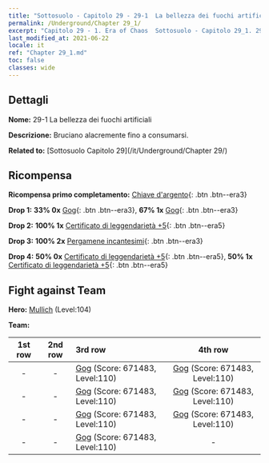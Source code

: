 ```yaml
---
title: "Sottosuolo - Capitolo 29 - 29-1  La bellezza dei fuochi artificiali"
permalink: /Underground/Chapter 29_1/
excerpt: "Capitolo 29 - 1. Era of Chaos  Sottosuolo - Capitolo 29_1. 29-1  La bellezza dei fuochi artificiali"
last_modified_at: 2021-06-22
locale: it
ref: "Chapter 29_1.md"
toc: false
classes: wide
---
```


## Dettagli

 **Nome:** 29-1  La bellezza dei fuochi artificiali

 **Descrizione:**       Bruciano alacremente fino a consumarsi.

 **Related to:** [Sottosuolo Capitolo 29](/it/Underground/Chapter 29/)

## Ricompensa

 **Ricompensa primo completamento:** [Chiave d'argento](/ItemsIT/con_693/){: .btn .btn--era3}

 **Drop 1:** **33% 0x** [Gog](/ItemsIT/unt_227/){: .btn .btn--era3}, **67% 1x** [Gog](/ItemsIT/unt_227/){: .btn .btn--era3}

 **Drop 2:** **100% 1x** [Certificato di leggendarietà +5](/ItemsIT/mat_102/){: .btn .btn--era5}

 **Drop 3:** **100% 2x** [Pergamene incantesimi](/ItemsIT/con_694/){: .btn .btn--era3}

 **Drop 4:** **50% 0x** [Certificato di leggendarietà +5](/ItemsIT/mat_102/){: .btn .btn--era5}, **50% 1x** [Certificato di leggendarietà +5](/ItemsIT/mat_102/){: .btn .btn--era5}


## Fight against Team
 **Hero:** [Mullich](/it/heroes/Mullich/) (Level:104)

 **Team:**


  | 1st row | 2nd row | 3rd row | 4th row |
  |:----:|:----:|:----|:----:|
  | - | - | [Gog](/it/units/Gog/) (Score: 671483, Level:110)  | [Gog](/it/units/Gog/) (Score: 671483, Level:110)  |
  | - | - | [Gog](/it/units/Gog/) (Score: 671483, Level:110)  | [Gog](/it/units/Gog/) (Score: 671483, Level:110)  |
  | - | - | [Gog](/it/units/Gog/) (Score: 671483, Level:110)  | [Gog](/it/units/Gog/) (Score: 671483, Level:110)  |
  | - | - | [Gog](/it/units/Gog/) (Score: 671483, Level:110)  | - |


